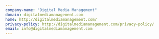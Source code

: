 ```yaml
---
company-name: "Digital Media Management"
domain: digitalmediamanagement.com
home: http://digitalmediamanagement.com/
privacy-policy: http://digitalmediamanagement.com/privacy-policy/
email: info@digitalmediamanagement.com
---
```




